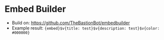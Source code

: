 # Embed Builder
- Build on: https://github.com/TheBastionBot/embedbuilder
- Example result: `{embed}$v{title: test}$v{description: test}$v{color: #000000}`
